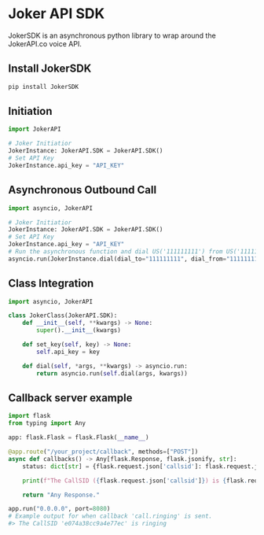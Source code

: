 Joker API SDK
===============
JokerSDK is an asynchronous python library to wrap around the JokerAPI.co voice API.

Install JokerSDK
----------------
```bash
pip install JokerSDK
```

Initiation
----------
```python
import JokerAPI

# Joker Initiatior
JokerInstance: JokerAPI.SDK = JokerAPI.SDK()
# Set API Key
JokerInstance.api_key = "API_KEY"
```

Asynchronous Outbound Call
-------------------------
```python
import asyncio, JokerAPI

# Joker Initiatior
JokerInstance: JokerAPI.SDK = JokerAPI.SDK()
# Set API Key
JokerInstance.api_key = "API_KEY"
# Run the asynchronous function and dial US('111111111') from US('111111111')
asyncio.run(JokerInstance.dial(dial_to="111111111", dial_from="111111111"))
```

Class Integration
-----------------
```python
import asyncio, JokerAPI

class JokerClass(JokerAPI.SDK):
    def __init__(self, **kwargs) -> None:
        super().__init__(kwargs)

    def set_key(self, key) -> None:
        self.api_key = key

    def dial(self, *args, **kwargs) -> asyncio.run:
        return asyncio.run(self.dial(args, kwargs))
```

Callback server example
-----------------------
```python
import flask
from typing import Any

app: flask.Flask = flask.Flask(__name__)

@app.route("/your_project/callback", methods=["POST"])
async def callbacks() -> Any[flask.Response, flask.jsonify, str]:
    status: dict[str] = {flask.request.json['callsid']: flask.request.json['status']}

    print(f"The CallSID ({flask.request.json['callsid']}) is {flask.request.json['status'].split('.')[1]}")

    return "Any Response."

app.run("0.0.0.0", port=8080)
# Example output for when callback 'call.ringing' is sent.
#> The CallSID 'e074a38cc9a4e77ec' is ringing
```
